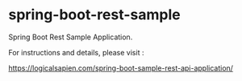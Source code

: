 # spring-boot-rest-sample
Spring Boot Rest Sample Application.

For instructions and details,  please visit :

https://logicalsapien.com/spring-boot-sample-rest-api-application/

